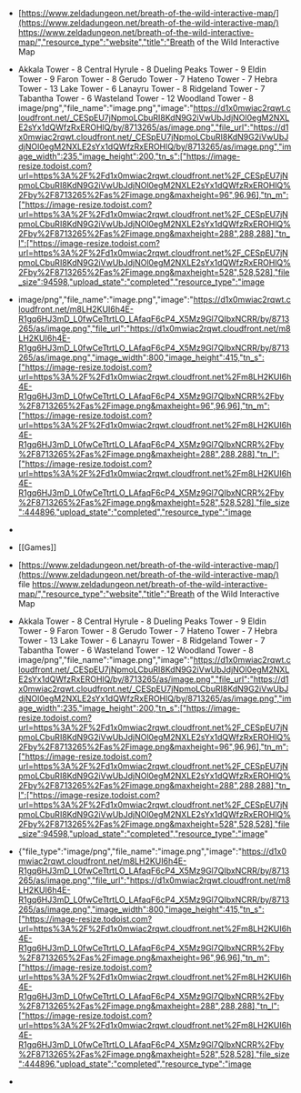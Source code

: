 -  [https://www.zeldadungeon.net/breath-of-the-wild-interactive-map/](https://www.zeldadungeon.net/breath-of-the-wild-interactive-map/) https://www.zeldadungeon.net/breath-of-the-wild-interactive-map/","resource_type":"website","title":"Breath of the Wild Interactive Map
-  Akkala Tower - 8 Central Hyrule - 8 Dueling Peaks Tower - 9 Eldin Tower - 9 Faron Tower - 8 Gerudo Tower - 7 Hateno Tower - 7 Hebra Tower - 13 Lake Tower - 6 Lanayru Tower - 8 Ridgeland Tower - 7 Tabantha Tower - 6 Wasteland Tower - 12 Woodland Tower - 8 image/png","file_name":"image.png","image":"https://d1x0mwiac2rqwt.cloudfront.net/_CESpEU7jNpmoLCbuRI8KdN9G2iVwUbJdjNOl0egM2NXLE2sYx1dQWfzRxEROHlQ/by/8713265/as/image.png","file_url":"https://d1x0mwiac2rqwt.cloudfront.net/_CESpEU7jNpmoLCbuRI8KdN9G2iVwUbJdjNOl0egM2NXLE2sYx1dQWfzRxEROHlQ/by/8713265/as/image.png","image_width":235,"image_height":200,"tn_s":["https://image-resize.todoist.com?url=https%3A%2F%2Fd1x0mwiac2rqwt.cloudfront.net%2F_CESpEU7jNpmoLCbuRI8KdN9G2iVwUbJdjNOl0egM2NXLE2sYx1dQWfzRxEROHlQ%2Fby%2F8713265%2Fas%2Fimage.png&maxheight=96",96,96],"tn_m":["https://image-resize.todoist.com?url=https%3A%2F%2Fd1x0mwiac2rqwt.cloudfront.net%2F_CESpEU7jNpmoLCbuRI8KdN9G2iVwUbJdjNOl0egM2NXLE2sYx1dQWfzRxEROHlQ%2Fby%2F8713265%2Fas%2Fimage.png&maxheight=288",288,288],"tn_l":["https://image-resize.todoist.com?url=https%3A%2F%2Fd1x0mwiac2rqwt.cloudfront.net%2F_CESpEU7jNpmoLCbuRI8KdN9G2iVwUbJdjNOl0egM2NXLE2sYx1dQWfzRxEROHlQ%2Fby%2F8713265%2Fas%2Fimage.png&maxheight=528",528,528],"file_size":94598,"upload_state":"completed","resource_type":"image
-  image/png","file_name":"image.png","image":"https://d1x0mwiac2rqwt.cloudfront.net/m8LH2KUI6h4E-R1gq6HJ3mD_L0fwCeTtrtLO_LAfaqF6cP4_X5Mz9Gl7QIbxNCRR/by/8713265/as/image.png","file_url":"https://d1x0mwiac2rqwt.cloudfront.net/m8LH2KUI6h4E-R1gq6HJ3mD_L0fwCeTtrtLO_LAfaqF6cP4_X5Mz9Gl7QIbxNCRR/by/8713265/as/image.png","image_width":800,"image_height":415,"tn_s":["https://image-resize.todoist.com?url=https%3A%2F%2Fd1x0mwiac2rqwt.cloudfront.net%2Fm8LH2KUI6h4E-R1gq6HJ3mD_L0fwCeTtrtLO_LAfaqF6cP4_X5Mz9Gl7QIbxNCRR%2Fby%2F8713265%2Fas%2Fimage.png&maxheight=96",96,96],"tn_m":["https://image-resize.todoist.com?url=https%3A%2F%2Fd1x0mwiac2rqwt.cloudfront.net%2Fm8LH2KUI6h4E-R1gq6HJ3mD_L0fwCeTtrtLO_LAfaqF6cP4_X5Mz9Gl7QIbxNCRR%2Fby%2F8713265%2Fas%2Fimage.png&maxheight=288",288,288],"tn_l":["https://image-resize.todoist.com?url=https%3A%2F%2Fd1x0mwiac2rqwt.cloudfront.net%2Fm8LH2KUI6h4E-R1gq6HJ3mD_L0fwCeTtrtLO_LAfaqF6cP4_X5Mz9Gl7QIbxNCRR%2Fby%2F8713265%2Fas%2Fimage.png&maxheight=528",528,528],"file_size":444896,"upload_state":"completed","resource_type":"image
-   


- [[Games]]
-  [https://www.zeldadungeon.net/breath-of-the-wild-interactive-map/](https://www.zeldadungeon.net/breath-of-the-wild-interactive-map/) file https://www.zeldadungeon.net/breath-of-the-wild-interactive-map/","resource_type":"website","title":"Breath of the Wild Interactive Map
-  Akkala Tower - 8 Central Hyrule - 8 Dueling Peaks Tower - 9 Eldin Tower - 9 Faron Tower - 8 Gerudo Tower - 7 Hateno Tower - 7 Hebra Tower - 13 Lake Tower - 6 Lanayru Tower - 8 Ridgeland Tower - 7 Tabantha Tower - 6 Wasteland Tower - 12 Woodland Tower - 8 image/png","file_name":"image.png","image":"https://d1x0mwiac2rqwt.cloudfront.net/_CESpEU7jNpmoLCbuRI8KdN9G2iVwUbJdjNOl0egM2NXLE2sYx1dQWfzRxEROHlQ/by/8713265/as/image.png","file_url":"https://d1x0mwiac2rqwt.cloudfront.net/_CESpEU7jNpmoLCbuRI8KdN9G2iVwUbJdjNOl0egM2NXLE2sYx1dQWfzRxEROHlQ/by/8713265/as/image.png","image_width":235,"image_height":200,"tn_s":["https://image-resize.todoist.com?url=https%3A%2F%2Fd1x0mwiac2rqwt.cloudfront.net%2F_CESpEU7jNpmoLCbuRI8KdN9G2iVwUbJdjNOl0egM2NXLE2sYx1dQWfzRxEROHlQ%2Fby%2F8713265%2Fas%2Fimage.png&maxheight=96",96,96],"tn_m":["https://image-resize.todoist.com?url=https%3A%2F%2Fd1x0mwiac2rqwt.cloudfront.net%2F_CESpEU7jNpmoLCbuRI8KdN9G2iVwUbJdjNOl0egM2NXLE2sYx1dQWfzRxEROHlQ%2Fby%2F8713265%2Fas%2Fimage.png&maxheight=288",288,288],"tn_l":["https://image-resize.todoist.com?url=https%3A%2F%2Fd1x0mwiac2rqwt.cloudfront.net%2F_CESpEU7jNpmoLCbuRI8KdN9G2iVwUbJdjNOl0egM2NXLE2sYx1dQWfzRxEROHlQ%2Fby%2F8713265%2Fas%2Fimage.png&maxheight=528",528,528],"file_size":94598,"upload_state":"completed","resource_type":"image"
-  {"file_type":"image/png","file_name":"image.png","image":"https://d1x0mwiac2rqwt.cloudfront.net/m8LH2KUI6h4E-R1gq6HJ3mD_L0fwCeTtrtLO_LAfaqF6cP4_X5Mz9Gl7QIbxNCRR/by/8713265/as/image.png","file_url":"https://d1x0mwiac2rqwt.cloudfront.net/m8LH2KUI6h4E-R1gq6HJ3mD_L0fwCeTtrtLO_LAfaqF6cP4_X5Mz9Gl7QIbxNCRR/by/8713265/as/image.png","image_width":800,"image_height":415,"tn_s":["https://image-resize.todoist.com?url=https%3A%2F%2Fd1x0mwiac2rqwt.cloudfront.net%2Fm8LH2KUI6h4E-R1gq6HJ3mD_L0fwCeTtrtLO_LAfaqF6cP4_X5Mz9Gl7QIbxNCRR%2Fby%2F8713265%2Fas%2Fimage.png&maxheight=96",96,96],"tn_m":["https://image-resize.todoist.com?url=https%3A%2F%2Fd1x0mwiac2rqwt.cloudfront.net%2Fm8LH2KUI6h4E-R1gq6HJ3mD_L0fwCeTtrtLO_LAfaqF6cP4_X5Mz9Gl7QIbxNCRR%2Fby%2F8713265%2Fas%2Fimage.png&maxheight=288",288,288],"tn_l":["https://image-resize.todoist.com?url=https%3A%2F%2Fd1x0mwiac2rqwt.cloudfront.net%2Fm8LH2KUI6h4E-R1gq6HJ3mD_L0fwCeTtrtLO_LAfaqF6cP4_X5Mz9Gl7QIbxNCRR%2Fby%2F8713265%2Fas%2Fimage.png&maxheight=528",528,528],"file_size":444896,"upload_state":"completed","resource_type":"image
-   
